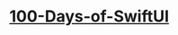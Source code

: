 # [100-Days-of-SwiftUI](https://www.hackingwithswift.com/100/swiftui)
<!-- ![SwiftUI](IMG_0345.jpg) -->
